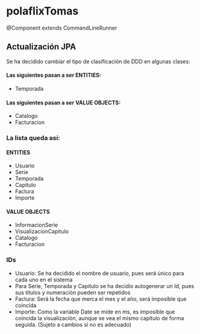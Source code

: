 # polaflixTomas

@Component extends CommandLineRunner

## Actualización JPA

Se ha decidido cambiar el tipo de clasificación de DDD en algunas clases:

#### Las siguientes pasan a ser ENTITIES:
 - Temporada

#### Las siguientes pasan a ser VALUE OBJECTS:
 - Catalogo
 - Facturacion

### La lista queda así:
 #### ENTITIES
  - Usuario
  - Serie
  - Temporada
  - Capitulo
  - Factura
  - Importe  
 #### VALUE OBJECTS
  - InformacionSerie
  - VisualizacionCapitulo
  - Catalogo
  - Facturacion 

### IDs
  - Usuario: Se ha decidido el nombre de usuario, pues será único para cada uno en el sistema
  - Para Serie, Temporada y Capitulo se ha decidio autogenerar un Id, pues sus títulos y numeración pueden ser repetidos
  - Factura: Será la fecha que merca el mes y el año, será imposible que coincida
  - Importe: Como la variable Date se mide en ms, es imposible que coincida la visualización, aunque se vea el mismo capítulo de forma seguida. (Sujeto a cambios si no es adecuado)
